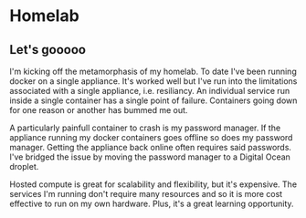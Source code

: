 # Homelab
## Let's gooooo
I'm kicking off the metamorphasis of my homelab. To date I've been running docker on a single appliance. It's worked well but I've run into the limitations associated with a single appliance, i.e. resiliancy. An individual service run inside a single container has a single point of failure. Containers going down for one reason or another has bummed me out.

A particularly painfull container to crash is my password manager. If the appliance running my docker containers goes offline so does my password manager. Getting the appliance back online often requires said passwords. I've bridged the issue by moving the password manager to a Digital Ocean droplet.

Hosted compute is great for scalability and flexibility, but it's expensive. The services I'm running don't require many resources and so it is more cost effective to run on my own hardware. Plus, it's a great learning opportunity.